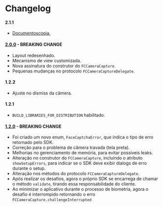 # Changelog

#### 2.1.1
- [Documentoscopia.](Documentscopy-Usage.md)

#### [2.0.0](Migration-Guide-2.0.0.md) - BREAKING CHANGE
- Layout redesenhado.
- Mecanismo de view customizada.
- Nova assinatura do construtor do `FCCameraCapture`.
- Pequenas mudanças no protocolo `FCCameraCaptureDelegate`.

#### 1.2.2
- Ajuste no dismiss da câmera.

#### 1.2.1
- `BUILD_LIBRARIES_FOR_DISTRIBUTION` habilitado.

#### [1.2.0](Migration-Guide-1.2.0.md) - BREAKING CHANGE
- Foi criado um novo enum, `FaceCaptchaError`, que indica o tipo de erro retornado pelo SDK.
- Correção para o problema de câmera travada (tela preta).
- Melhorias no gerenciamento de memória, para evitar possíveis leaks.
- Alteração no construtor do `FCCameraCapture`, incluindo o atributo `showSetupErrors`, para indicar se o SDK deve exibir dialogs de erro durante o setup.
- Alteração nos métodos do protocolo `FCCameraCaptureDelegate`.
- Após realizar os desafios, agora o próprio SDK se encarrega de chamar o método `validate`, tirando essa responsabilidade do cliente.
- Ao minimizar o aplicativo durante o processo de biometria, agora o desafio é interrompido retornando o erro `FCCameraCapture.challengeInterrupted`
